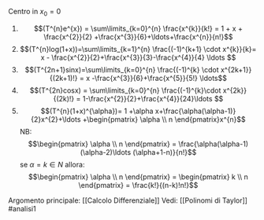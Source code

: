 Centro in $x_{0}=0$ 
1) $$(T^{n}e^{x}) = \sum\limits_{k=0}^{n} \frac{x^{k}}{k!} = 1 + x + \frac{x^{2}}{2} +\frac{x^{3}}{6}+\ldots+\frac{x^{n}}{n!}$$
2) $$(T^{n}log(1+x))=\sum\limits_{k=1}^{n}  \frac{(-1)^{k+1} \cdot x^{k}}{k}= x - \frac{x^{2}}{2}+\frac{x^{3}}{3}-\frac{x^{4}}{4} \ldots $$
3) $$(T^{2n+1}sinx)=\sum\limits_{k=0}^{n} \frac{(-1)^{k} \cdot x^{2k+1}}{(2k+1)!} = x -\frac{x^{3}}{6}+\frac{x^{5}}{5!} \ldots$$
4) $$(T^{2n}cosx) = \sum\limits_{k=0}^{n} \frac{(-1)^{k}\cdot x^{2k}}{(2k)!} = 1-\frac{x^{2}}{2}+\frac{x^{4}}{24}\ldots  $$
5) $$(T^{n}(1+x)^{\alpha})= 1 +\alpha x+\frac{\alpha(\alpha-1)}{2}x^{2}+\ldots +\begin{pmatrix} \alpha  \\ n \end{pmatrix}x^{n}$$
NB: $$\begin{pmatrix} \alpha  \\ n \end{pmatrix} = \frac{\alpha(\alpha-1)(\alpha-2)\ldots (\alpha+1-n)}{n!}$$
se $\alpha = k\in N$ allora:$$\begin{pmatrix} \alpha  \\ n \end{pmatrix} = \begin{pmatrix} k  \\ n \end{pmatrix} = \frac{k!}{(n-k)!n!}$$

Argomento principale: [[Calcolo Differenziale]]
Vedi: [[Polinomi di Taylor]]
#analisi1